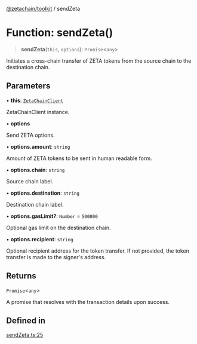 [@zetachain/toolkit](toolkit/index.md) / sendZeta

# Function: sendZeta()

> **sendZeta**(`this`, `options`): `Promise`\<`any`\>

Initiates a cross-chain transfer of ZETA tokens from the source chain to the
destination chain.

## Parameters

• **this**: [`ZetaChainClient`](toolkit/Class.ZetaChainClient.md)

ZetaChainClient instance.

• **options**

Send ZETA options.

• **options.amount**: `string`

Amount of ZETA tokens to be sent in human readable form.

• **options.chain**: `string`

Source chain label.

• **options.destination**: `string`

Destination chain label.

• **options.gasLimit?**: `Number` = `500000`

Optional gas limit on the destination chain.

• **options.recipient**: `string`

Optional recipient address for the token transfer. If not
provided, the token transfer is made to the signer's address.

## Returns

`Promise`\<`any`\>

A promise that resolves with the transaction details upon success.

## Defined in

[sendZeta.ts:25](https://github.com/zeta-chain/toolkit/blob/ff9b248edd3cba24d9f8444af6a768e2af201e71/packages/client/src/sendZeta.ts#L25)
